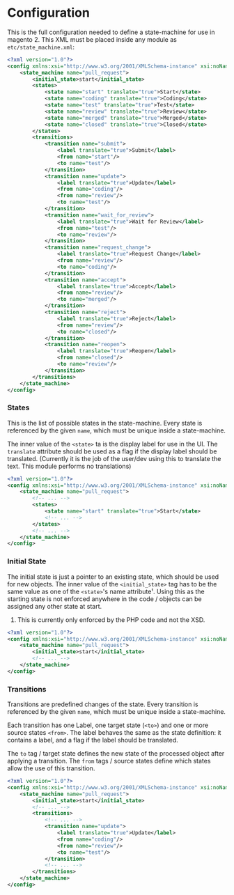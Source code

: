 # Configuration

This is the full configuration needed to define a state-machine for use in magento 2.
This XML must be placed inside any module as `etc/state_machine.xml`:

```xml
<?xml version="1.0"?>
<config xmlns:xsi="http://www.w3.org/2001/XMLSchema-instance" xsi:noNamespaceSchemaLocation="urn:magento:module:Renttek_StateMachine:etc/state_machine.xsd">
    <state_machine name="pull_request">
        <initial_state>start</initial_state>
        <states>
            <state name="start" translate="true">Start</state>
            <state name="coding" translate="true">Coding</state>
            <state name="test" translate="true">Test</state>
            <state name="review" translate="true">Review</state>
            <state name="merged" translate="true">Merged</state>
            <state name="closed" translate="true">Closed</state>
        </states>
        <transitions>
            <transition name="submit">
                <label translate="true">Submit</label>
                <from name="start"/>
                <to name="test"/>
            </transition>
            <transition name="update">
                <label translate="true">Update</label>
                <from name="coding"/>
                <from name="review"/>
                <to name="test"/>
            </transition>
            <transition name="wait_for_review">
                <label translate="true">Wait for Review</label>
                <from name="test"/>
                <to name="review"/>
            </transition>
            <transition name="request_change">
                <label translate="true">Request Change</label>
                <from name="review"/>
                <to name="coding"/>
            </transition>
            <transition name="accept">
                <label translate="true">Accept</label>
                <from name="review"/>
                <to name="merged"/>
            </transition>
            <transition name="reject">
                <label translate="true">Reject</label>
                <from name="review"/>
                <to name="closed"/>
            </transition>
            <transition name="reopen">
                <label translate="true">Reopen</label>
                <from name="closed"/>
                <to name="review"/>
            </transition>
        </transitions>
    </state_machine>
</config>
```

### States

This is the list of possible states in the state-machine.
Every state is referenced by the given `name`, which must be unique inside a state-machine.

The inner value of the `<state>` ta is the display label for use in the UI.
The `translate` attribute should be used as a flag if the display label should be translated.
(Currently it is the job of the user/dev using this to translate the text. This module performs no translations)
```xml
<?xml version="1.0"?>
<config xmlns:xsi="http://www.w3.org/2001/XMLSchema-instance" xsi:noNamespaceSchemaLocation="urn:magento:module:Renttek_StateMachine:etc/state_machine.xsd">
    <state_machine name="pull_request">
        <!-- ... -->
        <states>
            <state name="start" translate="true">Start</state>
            <!-- ... -->
        </states>
        <!-- ... -->
    </state_machine>
</config>
```

### Initial State

The initial state is just a pointer to an existing state, which should be used for new objects.
The inner value of the `<initial_state>` tag has to be the same value as one of the `<state>`'s name attribute¹.
Using this as the starting state is not enforced anywhere in the code / objects can be assigned any other state at start.

1) This is currently only enforced by the PHP code and not the XSD.

```xml
<?xml version="1.0"?>
<config xmlns:xsi="http://www.w3.org/2001/XMLSchema-instance" xsi:noNamespaceSchemaLocation="urn:magento:module:Renttek_StateMachine:etc/state_machine.xsd">
    <state_machine name="pull_request">
        <initial_state>start</initial_state>
        <!-- ... -->
    </state_machine>
</config>
```

### Transitions

Transitions are predefined changes of the state.
Every transition is referenced by the given `name`, which must be unique inside a state-machine.

Each transition has one Label, one target state (`<to>`) and one or more source states `<from>`.
The label behaves the same as the state definition: it contains a label, and a flag if the label should be translated.

The `to` tag / target state defines the new state of the processed object after applying a transition.
The `from` tags / source states define which states allow the use of this transition.

```xml
<?xml version="1.0"?>
<config xmlns:xsi="http://www.w3.org/2001/XMLSchema-instance" xsi:noNamespaceSchemaLocation="urn:magento:module:Renttek_StateMachine:etc/state_machine.xsd">
    <state_machine name="pull_request">
        <initial_state>start</initial_state>
        <!-- ... -->
        <transitions>
            <!-- ... -->
            <transition name="update">
                <label translate="true">Update</label>
                <from name="coding"/>
                <from name="review"/>
                <to name="test"/>
            </transition>
            <!-- ... -->
        </transitions>
    </state_machine>
</config>
```
